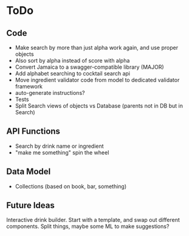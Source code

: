 ToDo
====

Code
----
* Make search by more than just alpha work again, and use proper objects
* Also sort by alpha instead of score with alpha
* Convert Jamaica to a swagger-compatible library (MAJOR)
* Add alphabet searching to cocktail search api
* Move ingredient validator code from model to dedicated validator framework
* auto-generate instructions?
* Tests
* Split Search views of objects vs Database (parents not in DB but in Search)

API Functions
-------------
* Search by drink name or ingredient
* "make me something" spin the wheel

Data Model
----------
* Collections (based on book, bar, something)

Future Ideas
------------
Interactive drink builder. Start with a template, and swap out different
components. Split things, maybe some ML to make suggestions?